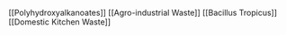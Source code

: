 [[Polyhydroxyalkanoates]]
[[Agro-industrial Waste]]
[[Bacillus Tropicus]]
[[Domestic Kitchen Waste]]

